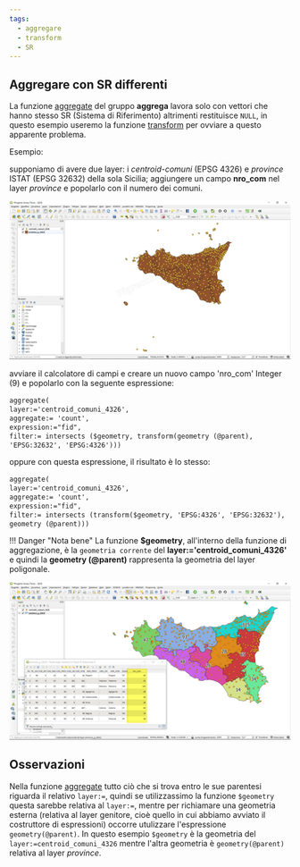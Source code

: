 ```yaml
---
tags:
  - aggregare
  - transform
  - SR
---
```


## Aggregare con SR differenti

La funzione [aggregate](../gr_funzioni/aggrega/aggrega_unico.md#aggregate) del gruppo **aggrega** lavora solo con vettori che hanno stesso SR (Sistema di Riferimento) altrimenti restituisce `NULL`, in questo esempio useremo la funzione [transform](../gr_funzioni/geometria/geometria_unico.md#transform) per ovviare a questo apparente problema.

Esempio:

supponiamo di avere due layer: i _centroid-comuni_ (EPSG 4326) e _province_ ISTAT (EPSG 32632) della sola Sicilia; aggiungere un campo **nro_com** nel layer _province_ e popolarlo con il numero dei comuni.

[![tema](../img/esempi/aggrega_con_sr_diff/aggr_sr_diff1.png)](../img/esempi/aggrega_con_sr_diff/aggr_sr_diff1.png)

avviare il calcolatore di campi e creare un nuovo campo 'nro_com' Integer (9) e popolarlo con la seguente espressione:

```
aggregate(
layer:='centroid_comuni_4326', 
aggregate:= 'count', 
expression:="fid", 
filter:= intersects ($geometry, transform(geometry (@parent), 'EPSG:32632', 'EPSG:4326'))) 
```

oppure con questa espressione, il risultato è lo stesso:

```
aggregate(
layer:='centroid_comuni_4326', 
aggregate:= 'count', 
expression:="fid", 
filter:= intersects (transform($geometry, 'EPSG:4326', 'EPSG:32632'), geometry (@parent)))
```

!!! Danger "Nota bene"
    La funzione **$geometry**, all'interno della funzione di aggregazione, è la `geometria corrente` del **layer:='centroid_comuni_4326'** e quindi la **geometry (@parent)** rappresenta la geometria del layer poligonale. 

[![tema](../img/esempi/aggrega_con_sr_diff/aggr_sr_diff2.png)](../img/esempi/aggrega_con_sr_diff/aggr_sr_diff2.png)

## Osservazioni

Nella funzione [aggregate](../gr_funzioni/aggrega/aggrega_unico.md#aggregate) tutto ciò che si trova entro le sue parentesi riguarda il relativo `layer:=`, quindi se utilizzassimo la funzione `$geometry` questa sarebbe relativa al `layer:=`, mentre per richiamare una geometria esterna (relativa al layer genitore, cioè quello in cui abbiamo avviato il costruttore di espressioni) occorre utulizzare l'espressione `geometry(@parent)`. In questo esempio `$geometry` è la geometria del `layer:=centroid_comuni_4326` mentre l'altra geometria è `geometry(@parent)` relativa al layer _province_.